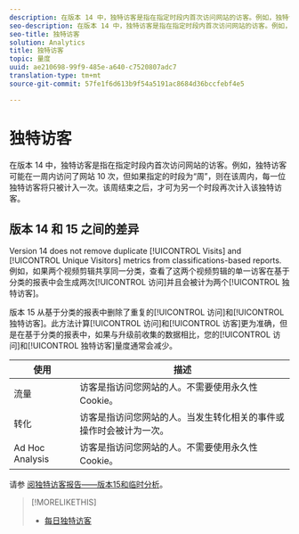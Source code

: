 ```yaml
---
description: 在版本 14 中，独特访客是指在指定时段内首次访问网站的访客。例如，独特访客可能在一周内访问了网站 10 次，但如果指定的时段为“周”，则在该周内，每一位独特访客将只被计入一次。该周结束之后，才可为另一个时段再次计入该独特访客。
seo-description: 在版本 14 中，独特访客是指在指定时段内首次访问网站的访客。例如，独特访客可能在一周内访问了网站 10 次，但如果指定的时段为“周”，则在该周内，每一位独特访客将只被计入一次。本周结束之后，才可以在另一个时段再次为该独特访客计入访问次数。
seo-title: 独特访客
solution: Analytics
title: 独特访客
topic: 量度
uuid: ae210698-99f9-485e-a640-c7520807adc7
translation-type: tm+mt
source-git-commit: 57fe1f6d613b9f54a5191ac8684d36bccfebf4e5

---
```



# 独特访客

在版本 14 中，独特访客是指在指定时段内首次访问网站的访客。例如，独特访客可能在一周内访问了网站 10 次，但如果指定的时段为“周”，则在该周内，每一位独特访客将只被计入一次。该周结束之后，才可为另一个时段再次计入该独特访客。

## 版本 14 和 15 之间的差异

Version 14 does not remove duplicate [!UICONTROL Visits] and [!UICONTROL Unique Visitors] metrics from classifications-based reports. 例如，如果两个视频剪辑共享同一分类，查看了这两个视频剪辑的单一访客在基于分类的报表中会生成两次[!UICONTROL 访问]并且会被计为两个[!UICONTROL 独特访客]。

版本 15 从基于分类的报表中删除了重复的[!UICONTROL 访问]和[!UICONTROL 独特访客]。此方法计算[!UICONTROL 访问]和[!UICONTROL 访客]更为准确，但是在基于分类的报表中，如果与升级前收集的数据相比，您的[!UICONTROL 访问]和[!UICONTROL 独特访客]量度通常会减少。

| 使用 | 描述 |
|---|---|
| 流量 | 访客是指访问您网站的人。不需要使用永久性 Cookie。 |
| 转化 | 访客是指访问您网站的人。当发生转化相关的事件或操作时会被计为一次。 |
| Ad Hoc Analysis | 访客是指访问您网站的人。不需要使用永久性 Cookie。 |

请参 [阅独特访客报告——版本15和临时分析](/help/components/c-variables/dimensionslist/reports-unique-visitors-v15-dsc.md)。

>[!MORELIKETHIS]
>
>* [每日独特访客](/help/components/c-variables/c-metrics/metrics-daily-unique-visitors.md)


